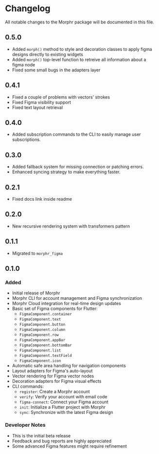 # Changelog

All notable changes to the Morphr package will be documented in this file.

## 0.5.0
- Added `morph()` method to style and decoration classes to apply figma designs
  directly to existing widgets
- Added `morph()` top-level function to retreive all information about a figma
  node
- Fixed some small bugs in the adapters layer

## 0.4.1
- Fixed a couple of problems with vectors' strokes
- Fixed Figma visibility support
- Fixed text layout retrieval

## 0.4.0
- Added subscription commands to the CLI to easily manage user subscriptions.

## 0.3.0
- Added fallback system for missing connection or patching errors.
- Enhanced syncing strategy to make everything faster.

## 0.2.1
- Fixed docs link inside readme

## 0.2.0
- New recursive rendering system with transformers pattern

## 0.1.1
- Migrated to `morphr_figma`

## 0.1.0

### Added
- Initial release of Morphr
- Morphr CLI for account management and Figma synchronization
- Morphr Cloud integration for real-time design updates
- Basic set of Figma components for Flutter:
  - `FigmaComponent.container`
  - `FigmaComponent.text`
  - `FigmaComponent.button`
  - `FigmaComponent.column`
  - `FigmaComponent.row`
  - `FigmaComponent.appBar`
  - `FigmaComponent.bottomBar`
  - `FigmaComponent.list`
  - `FigmaComponent.textField`
  - `FigmaComponent.icon`
- Automatic safe area handling for navigation components
- Layout adapters for Figma's auto-layout
- Vector rendering for Figma vector nodes
- Decoration adapters for Figma visual effects
- CLI commands:
  - `register`: Create a Morphr account
  - `verify`: Verify your account with email code
  - `figma-connect`: Connect your Figma account
  - `init`: Initialize a Flutter project with Morphr
  - `sync`: Synchronize with the latest Figma design

### Developer Notes
- This is the initial beta release
- Feedback and bug reports are highly appreciated
- Some advanced Figma features might require refinement
